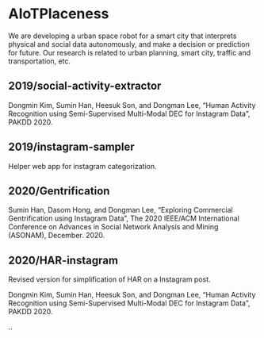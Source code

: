# AIoTPlaceness

We are developing a urban space robot for a smart city that interprets physical and social data autonomously, and make a decision or prediction for future. Our research is related to urban planning, smart city, traffic and transportation, etc.


## 2019/social-activity-extractor

Dongmin Kim, Sumin Han, Heesuk Son, and Dongman Lee, “Human Activity Recognition using Semi-Supervised Multi-Modal DEC for Instagram Data”, PAKDD 2020.


## 2019/instagram-sampler

Helper web app for instagram categorization.

## 2020/Gentrification

Sumin Han, Dasom Hong, and Dongman Lee, “Exploring Commercial Gentrification using Instagram Data”, The 2020 IEEE/ACM International Conference on Advances in Social Network Analysis and Mining (ASONAM), December. 2020.

## 2020/HAR-instagram

Revised version for simplification of HAR on a Instagram post.

Dongmin Kim, Sumin Han, Heesuk Son, and Dongman Lee, “Human Activity Recognition using Semi-Supervised Multi-Modal DEC for Instagram Data”, PAKDD 2020.

..
